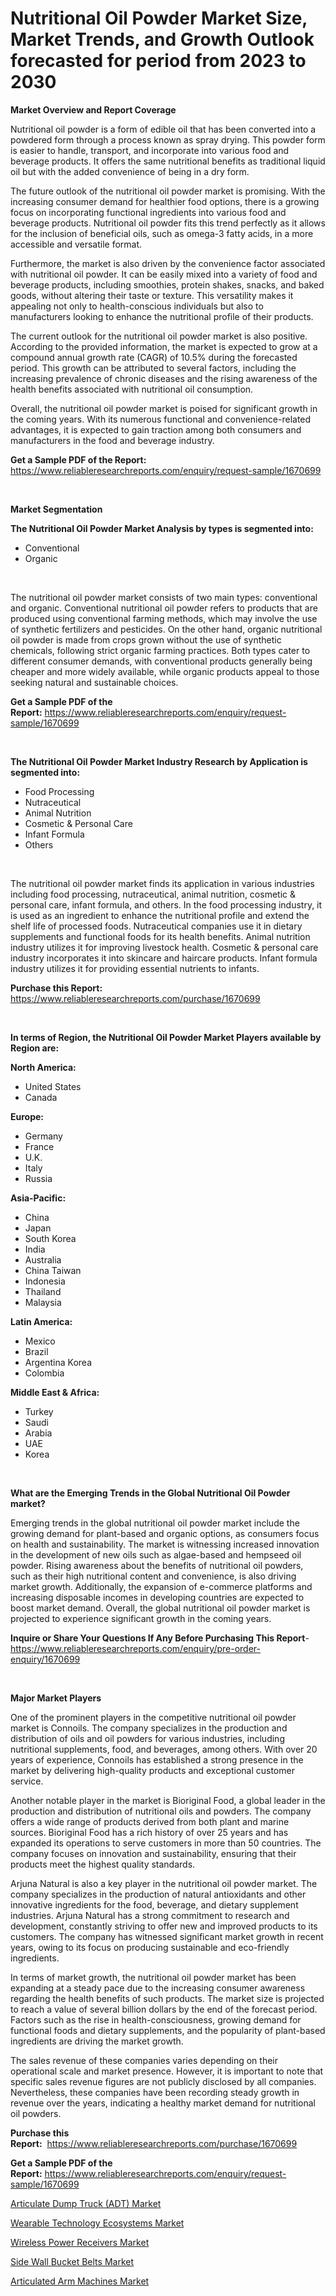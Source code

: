 <p><h1>Nutritional Oil Powder Market Size, Market Trends, and Growth Outlook forecasted for period from 2023 to 2030</h1></p><p><strong>Market Overview and Report Coverage</strong></p>
<p><p>Nutritional oil powder is a form of edible oil that has been converted into a powdered form through a process known as spray drying. This powder form is easier to handle, transport, and incorporate into various food and beverage products. It offers the same nutritional benefits as traditional liquid oil but with the added convenience of being in a dry form.</p><p>The future outlook of the nutritional oil powder market is promising. With the increasing consumer demand for healthier food options, there is a growing focus on incorporating functional ingredients into various food and beverage products. Nutritional oil powder fits this trend perfectly as it allows for the inclusion of beneficial oils, such as omega-3 fatty acids, in a more accessible and versatile format.</p><p>Furthermore, the market is also driven by the convenience factor associated with nutritional oil powder. It can be easily mixed into a variety of food and beverage products, including smoothies, protein shakes, snacks, and baked goods, without altering their taste or texture. This versatility makes it appealing not only to health-conscious individuals but also to manufacturers looking to enhance the nutritional profile of their products.</p><p>The current outlook for the nutritional oil powder market is also positive. According to the provided information, the market is expected to grow at a compound annual growth rate (CAGR) of 10.5% during the forecasted period. This growth can be attributed to several factors, including the increasing prevalence of chronic diseases and the rising awareness of the health benefits associated with nutritional oil consumption.</p><p>Overall, the nutritional oil powder market is poised for significant growth in the coming years. With its numerous functional and convenience-related advantages, it is expected to gain traction among both consumers and manufacturers in the food and beverage industry.</p></p>
<p><strong>Get a Sample PDF of the Report:</strong> <a href="https://www.reliableresearchreports.com/enquiry/request-sample/1670699">https://www.reliableresearchreports.com/enquiry/request-sample/1670699</a></p>
<p>&nbsp;</p>
<p><strong>Market Segmentation</strong></p>
<p><strong>The Nutritional Oil Powder Market Analysis by types is segmented into:</strong></p>
<p><ul><li>Conventional</li><li>Organic</li></ul></p>
<p>&nbsp;</p>
<p><p>The nutritional oil powder market consists of two main types: conventional and organic. Conventional nutritional oil powder refers to products that are produced using conventional farming methods, which may involve the use of synthetic fertilizers and pesticides. On the other hand, organic nutritional oil powder is made from crops grown without the use of synthetic chemicals, following strict organic farming practices. Both types cater to different consumer demands, with conventional products generally being cheaper and more widely available, while organic products appeal to those seeking natural and sustainable choices.</p></p>
<p><strong>Get a Sample PDF of the Report:</strong>&nbsp;<a href="https://www.reliableresearchreports.com/enquiry/request-sample/1670699">https://www.reliableresearchreports.com/enquiry/request-sample/1670699</a></p>
<p>&nbsp;</p>
<p><strong>The Nutritional Oil Powder Market Industry Research by Application is segmented into:</strong></p>
<p><ul><li>Food Processing</li><li>Nutraceutical</li><li>Animal Nutrition</li><li>Cosmetic & Personal Care</li><li>Infant Formula</li><li>Others</li></ul></p>
<p>&nbsp;</p>
<p><p>The nutritional oil powder market finds its application in various industries including food processing, nutraceutical, animal nutrition, cosmetic & personal care, infant formula, and others. In the food processing industry, it is used as an ingredient to enhance the nutritional profile and extend the shelf life of processed foods. Nutraceutical companies use it in dietary supplements and functional foods for its health benefits. Animal nutrition industry utilizes it for improving livestock health. Cosmetic & personal care industry incorporates it into skincare and haircare products. Infant formula industry utilizes it for providing essential nutrients to infants.</p></p>
<p><strong>Purchase this Report:</strong>&nbsp; <a href="https://www.reliableresearchreports.com/purchase/1670699">https://www.reliableresearchreports.com/purchase/1670699</a></p>
<p>&nbsp;</p>
<p><strong>In terms of Region, the Nutritional Oil Powder Market Players available by Region are:</strong></p>
<p>
    <p> <strong> North America: </strong>
        <ul>
            <li>United States</li>
            <li>Canada</li>
        </ul>
        </p> 
    <p> <strong> Europe: </strong>
        <ul>
            <li>Germany</li>
            <li>France</li>
            <li>U.K.</li>
            <li>Italy</li>
            <li>Russia</li>
        </ul>
        </p> 
    <p> <strong> Asia-Pacific: </strong>
        <ul>
            <li>China</li>
            <li>Japan</li>
            <li>South Korea</li>
            <li>India</li>
            <li>Australia</li>
            <li>China Taiwan</li>
            <li>Indonesia</li>
            <li>Thailand</li>
            <li>Malaysia</li>
        </ul>
        </p> 
    <p> <strong> Latin America: </strong>
        <ul>
            <li>Mexico</li>
            <li>Brazil</li>
            <li>Argentina Korea</li>
            <li>Colombia</li>
        </ul>
        </p> 
    <p> <strong> Middle East & Africa: </strong>
        <ul>
            <li>Turkey</li>
            <li>Saudi</li>
            <li>Arabia</li>
            <li>UAE</li>
            <li>Korea</li>
        </ul>
    </p>
    </p>
<p>&nbsp;</p>
<p><strong>What are the Emerging Trends in the Global Nutritional Oil Powder market?</strong></p>
<p><p>Emerging trends in the global nutritional oil powder market include the growing demand for plant-based and organic options, as consumers focus on health and sustainability. The market is witnessing increased innovation in the development of new oils such as algae-based and hempseed oil powder. Rising awareness about the benefits of nutritional oil powders, such as their high nutritional content and convenience, is also driving market growth. Additionally, the expansion of e-commerce platforms and increasing disposable incomes in developing countries are expected to boost market demand. Overall, the global nutritional oil powder market is projected to experience significant growth in the coming years.</p></p>
<p><strong>Inquire or Share Your Questions If Any Before Purchasing This Report</strong>- <a href="https://www.reliableresearchreports.com/enquiry/pre-order-enquiry/1670699">https://www.reliableresearchreports.com/enquiry/pre-order-enquiry/1670699</a></p>
<p>&nbsp;</p>
<p><strong>Major Market Players</strong></p>
<p><p>One of the prominent players in the competitive nutritional oil powder market is Connoils. The company specializes in the production and distribution of oils and oil powders for various industries, including nutritional supplements, food, and beverages, among others. With over 20 years of experience, Connoils has established a strong presence in the market by delivering high-quality products and exceptional customer service.</p><p>Another notable player in the market is Bioriginal Food, a global leader in the production and distribution of nutritional oils and powders. The company offers a wide range of products derived from both plant and marine sources. Bioriginal Food has a rich history of over 25 years and has expanded its operations to serve customers in more than 50 countries. The company focuses on innovation and sustainability, ensuring that their products meet the highest quality standards.</p><p>Arjuna Natural is also a key player in the nutritional oil powder market. The company specializes in the production of natural antioxidants and other innovative ingredients for the food, beverage, and dietary supplement industries. Arjuna Natural has a strong commitment to research and development, constantly striving to offer new and improved products to its customers. The company has witnessed significant market growth in recent years, owing to its focus on producing sustainable and eco-friendly ingredients.</p><p>In terms of market growth, the nutritional oil powder market has been expanding at a steady pace due to the increasing consumer awareness regarding the health benefits of such products. The market size is projected to reach a value of several billion dollars by the end of the forecast period. Factors such as the rise in health-consciousness, growing demand for functional foods and dietary supplements, and the popularity of plant-based ingredients are driving the market growth.</p><p>The sales revenue of these companies varies depending on their operational scale and market presence. However, it is important to note that specific sales revenue figures are not publicly disclosed by all companies. Nevertheless, these companies have been recording steady growth in revenue over the years, indicating a healthy market demand for nutritional oil powders.</p></p>
<p><strong>Purchase this Report:</strong>&nbsp;&nbsp;<a href="https://www.reliableresearchreports.com/purchase/1670699">https://www.reliableresearchreports.com/purchase/1670699</a></p>
<p></p>
<p><strong>Get a Sample PDF of the Report:</strong>&nbsp;<a href="https://www.reliableresearchreports.com/enquiry/request-sample/1670699">https://www.reliableresearchreports.com/enquiry/request-sample/1670699</a></p>
<p><p><a href="https://medium.com/@katlynbauch/articulate-dump-truck-adt-market-comprehensive-assessment-by-type-application-and-geography-854794c1b165">Articulate Dump Truck (ADT) Market</a></p><p><a href="https://medium.com/@mariablack1944/wearable-technology-ecosystems-market-size-cagr-trends-2024-2030-b32a705d103c">Wearable Technology Ecosystems Market</a></p><p><a href="https://medium.com/@mariablack1944/wireless-power-receivers-market-size-reveals-the-best-marketing-channels-in-global-industry-b02322d7baac">Wireless Power Receivers Market</a></p><p><a href="https://medium.com/@ashlybednar2023/side-wall-bucket-belts-market-share-evolution-and-market-growth-trends-2023-2030-3388ffd9607d">Side Wall Bucket Belts Market</a></p><p><a href="https://medium.com/@markuspagac2023/articulated-arm-machines-market-size-and-market-trends-complete-industry-overview-2023-to-2030-b7705baeb2fc">Articulated Arm Machines Market</a></p></p>